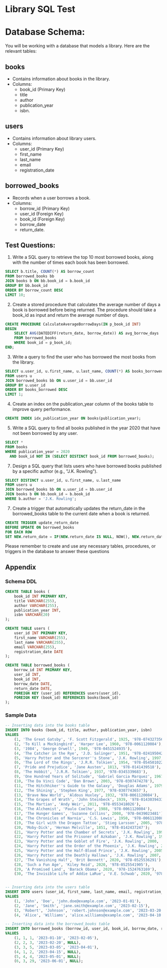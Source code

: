 # Library SQL Test

# Database Schema:

You will be working with a database that models a library. Here are the relevant tables:

## books 
- Contains information about books in the library.
- Columns: 
  - book_id (Primary Key)
  - title
  - author
  - publication_year
  - isbn.

## users 
- Contains information about library users.
- Columns: 
  - user_id (Primary Key)
  - first_name
  - last_name
  - email
  - registration_date

## borrowed_books 
- Records when a user borrows a book.
- Columns: 
  - borrow_id (Primary Key)
  - user_id (Foreign Key)
  - book_id (Foreign Key)
  - borrow_date
  - return_date.

## Test Questions:

1. Write a SQL query to retrieve the top 10 most borrowed books, along with the number of times each book has been borrowed.
~~~~sql
SELECT b.title, COUNT(*) AS borrow_count
FROM borrowed_books bb
JOIN books b ON bb.book_id = b.book_id
GROUP BY bb.book_id
ORDER BY borrow_count DESC
LIMIT 10;
~~~~

2. Create a stored procedure that calculates the average number of days a book is borrowed before being returned. 
The procedure should take a book_id as input and return the average number of days.
~~~~sql
CREATE PROCEDURE CalculateAverageBorrowDays(IN p_book_id INT)
BEGIN
    SELECT AVG(DATEDIFF(return_date, borrow_date)) AS avg_borrow_days
    FROM borrowed_books
    WHERE book_id = p_book_id;
END;
~~~~

3. Write a query to find the user who has borrowed the most books from the library.
~~~~sql
SELECT u.user_id, u.first_name, u.last_name, COUNT(*) AS books_borrowed
FROM users u
JOIN borrowed_books bb ON u.user_id = bb.user_id
GROUP BY u.user_id
ORDER BY books_borrowed DESC
LIMIT 1;
~~~~

4. Create an index on the publication_year column of the books table to improve query performance.
~~~~sql
CREATE INDEX idx_publication_year ON books(publication_year);
~~~~

5. Write a SQL query to find all books published in the year 2020 that have not been borrowed by any user.
~~~~sql
SELECT *
FROM books
WHERE publication_year = 2020
  AND book_id NOT IN (SELECT DISTINCT book_id FROM borrowed_books);
~~~~

7. Design a SQL query that lists users who have borrowed books published by a specific author (e.g., "J.K. Rowling").
~~~~sql
SELECT DISTINCT u.user_id, u.first_name, u.last_name
FROM users u
JOIN borrowed_books bb ON u.user_id = bb.user_id
JOIN books b ON bb.book_id = b.book_id
WHERE b.author = 'J.K. Rowling';
~~~~

7. Create a trigger that automatically updates the return_date in the borrowed_books table to the current date when a book is returned.
~~~~sql
CREATE TRIGGER update_return_date
BEFORE UPDATE ON borrowed_books
FOR EACH ROW
SET NEW.return_date = IF(NEW.return_date IS NULL, NOW(), NEW.return_date);
~~~~

Please remember to create and use any necessary tables, procedures, or triggers in the database to answer these questions

## Appendix
### Schema DDL
~~~~sql
CREATE TABLE books (
    book_id INT PRIMARY KEY,
    title VARCHAR(255),
    author VARCHAR(255),
    publication_year INT,
    isbn VARCHAR(20)
);

CREATE TABLE users (
    user_id INT PRIMARY KEY,
    first_name VARCHAR(255),
    last_name VARCHAR(255),
    email VARCHAR(255),
    registration_date DATE
);

CREATE TABLE borrowed_books (
    borrow_id INT PRIMARY KEY,
    user_id INT,
    book_id INT,
    borrow_date DATE,
    return_date DATE,
    FOREIGN KEY (user_id) REFERENCES users(user_id),
    FOREIGN KEY (book_id) REFERENCES books(book_id)
);
~~~~

### Sample Data
~~~~sql
-- Inserting data into the books table
INSERT INTO books (book_id, title, author, publication_year, isbn)
VALUES
    (1, 'The Great Gatsby', 'F. Scott Fitzgerald', 1925, '978-0743273565'),
    (2, 'To Kill a Mockingbird', 'Harper Lee', 1960, '978-0061120084'),
    (3, '1984', 'George Orwell', 1949, '978-0451524935'),
    (4, 'The Catcher in the Rye', 'J.D. Salinger', 1951, '978-0241950425'),
    (5, 'Harry Potter and the Sorcerer''s Stone', 'J.K. Rowling', 1997, '978-0590353427');
    (6, 'The Lord of the Rings', 'J.R.R. Tolkien', 1954, '978-0545010221'),
    (7, 'Pride and Prejudice', 'Jane Austen', 1813, '978-0141439518'),
    (8, 'The Hobbit', 'J.R.R. Tolkien', 1937, '978-0345339683'),
    (9, 'One Hundred Years of Solitude', 'Gabriel Garcia Marquez', 1967, '978-0061120084'),
    (10, 'The Da Vinci Code', 'Dan Brown', 2003, '978-0307474278'),
    (11, 'The Hitchhiker''s Guide to the Galaxy', 'Douglas Adams', 1979, '978-0345391803'),
    (12, 'The Shining', 'Stephen King', 1977, '978-0307743657'),
    (13, 'Brave New World', 'Aldous Huxley', 1932, '978-0061120084'),
    (14, 'The Grapes of Wrath', 'John Steinbeck', 1939, '978-0143039433'),
    (15, 'The Martian', 'Andy Weir', 2011, '978-0553418026'),
    (16, 'The Alchemist', 'Paulo Coelho', 1988, '978-0061120084'),
    (17, 'The Hunger Games', 'Suzanne Collins', 2008, '978-0439023481'),
    (18, 'The Chronicles of Narnia', 'C.S. Lewis', 1950, '978-0061120084'),
    (19, 'The Girl with the Dragon Tattoo', 'Stieg Larsson', 2005, '978-0307454546'),
    (20, 'Moby-Dick', 'Herman Melville', 1851, '978-0142437247');
    (21, 'Harry Potter and the Chamber of Secrets', 'J.K. Rowling', 1998, '978-0439064866'),
    (22, 'Harry Potter and the Prisoner of Azkaban', 'J.K. Rowling', 1999, '978-0439136358'),
    (23, 'Harry Potter and the Goblet of Fire', 'J.K. Rowling', 2000, '978-0439139595'),
    (24, 'Harry Potter and the Order of the Phoenix', 'J.K. Rowling', 2003, '978-0439358071'),
    (25, 'Harry Potter and the Half-Blood Prince', 'J.K. Rowling', 2005, '978-0439785969'),
    (26, 'Harry Potter and the Deathly Hallows', 'J.K. Rowling', 2007, '978-0545010221');
    (27, 'The Vanishing Half', 'Brit Bennett', 2020, '978-0525536291'),
    (28, 'Such a Fun Age', 'Kiley Reid', 2020, '978-0525541905'),
    (29, 'A Promised Land', 'Barack Obama', 2020, '978-1524763169'),
    (30, 'The Invisible Life of Addie LaRue', 'V.E. Schwab', 2020, '978-0765387561');


-- Inserting data into the users table
INSERT INTO users (user_id, first_name, last_name, email, registration_date)
VALUES
    (1, 'John', 'Doe', 'john.doe@example.com', '2023-01-01'),
    (2, 'Jane', 'Smith', 'jane.smith@example.com', '2023-02-15'),
    (3, 'Robert', 'Johnson', 'robert.johnson@example.com', '2023-03-20'),
    (4, 'Alice', 'Williams', 'alice.williams@example.com', '2023-04-10');

-- Inserting data into the borrowed_books table
INSERT INTO borrowed_books (borrow_id, user_id, book_id, borrow_date, return_date)
VALUES
    (1, 1, 1, '2023-01-10', '2023-02-05'),
    (2, 2, 3, '2023-02-20', NULL),
    (3, 3, 5, '2023-03-05', '2023-04-01'),
    (4, 1, 2, '2023-04-15', NULL),
    (5, 4, 4, '2023-05-01', NULL);
    (6, 3, 29, '2023-06-01', NULL);

~~~~
